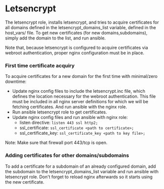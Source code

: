 # Letsencrypt

The letsencrypt role, installs letsencrypt, and tries to acquire certificates for all domains defined in the letsencrypt_domains_list variable, defined in the host_vars/<host name> file. To get new certificates (for new domains,subdomains), simply add the domain to the list, and run ansible.

Note that, because letsencrypt is configured to acquire certificates via webroot authentication, proper nginx configuration must be in place.

### First time certificate acquiry
To acquire certificates for a new domain for the first time with minimal/zero downtime:

* Update nginx config files to include the letsencrypt.inc file, which defines the location necessary for the webroot authentication. This file must be included in all nginx server definitions for which we will be fetching certificates. And run ansible with the nginx role.
* Run ansible letsencrypt role to get certificates.
* Update nginx config files and run ansible with nginx role:
    * listen directive: `listen 443 ssl http2;`
    * ssl_certificate: `ssl_certificate <path to certificate>;`
    * ssl_certificate_key: `ssl_certificate_key <path to key file>;`

Note: Make sure that firewall port 443/tcp is open.

### Adding certificates for other domains/subdomains
To add a certificate for a subdomain of an already configured domain, add the subdomain to the letsencrypt_domains_list variable and run ansible with letsencrypt role. Don't forget to reload nginx afterwards so it starts using the new certificate.
